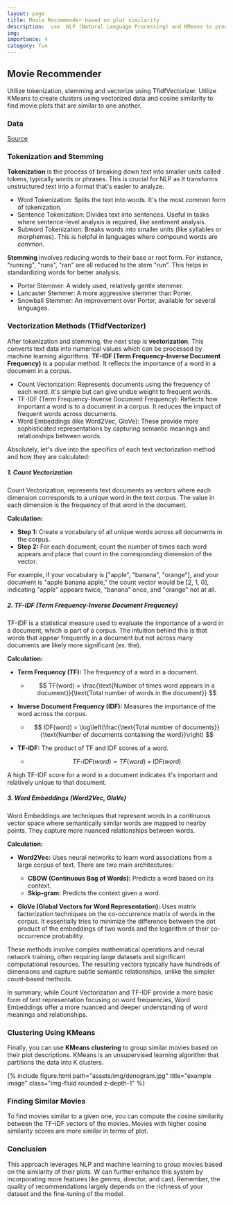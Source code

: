 ```yaml
---
layout: page
title: Movie Recommender based on plot similarity
description:  use  NLP (Natural Language Processing) and KMeans to predict the similarity between movies based on the plot from IMDB and Wikipedia
img:
importance: 4
category: fun
---
```


## Movie Recommender

Utilize tokenization, stemming and vectorize using TfidfVectorizer. Utilize KMeans to create clusters using vectorized data and cosine similarity to find movie plots that are similar to one another.

### Data

[Source](https://www.kaggle.com/datasets/devendra45/movies-similarity)

### Tokenization and Stemming

**Tokenization** is the process of breaking down text into smaller units called tokens, typically words or phrases. This is crucial for NLP as it transforms unstructured text into a format that's easier to analyze.
- Word Tokenization: Splits the text into words. It's the most common form of tokenization.
- Sentence Tokenization: Divides text into sentences. Useful in tasks where sentence-level analysis is required, like sentiment analysis.
- Subword Tokenization: Breaks words into smaller units (like syllables or morphemes). This is helpful in languages where compound words are common.

**Stemming** involves reducing words to their base or root form. For instance, "running", "runs", "ran" are all reduced to the stem "run". This helps in standardizing words for better analysis.
- Porter Stemmer: A widely used, relatively gentle stemmer.
- Lancaster Stemmer: A more aggressive stemmer than Porter.
- Snowball Stemmer: An improvement over Porter, available for several languages.

### Vectorization Methods (TfidfVectorizer)

After tokenization and stemming, the next step is **vectorization**. This converts text data into numerical values which can be processed by machine learning algorithms. **TF-IDF (Term Frequency-Inverse Document Frequency)** is a popular method. It reflects the importance of a word in a document in a corpus.

- Count Vectorization: Represents documents using the frequency of each word. It's simple but can give undue weight to frequent words.
- TF-IDF (Term Frequency-Inverse Document Frequency): Reflects how important a word is to a document in a corpus. It reduces the impact of frequent words across documents.
- Word Embeddings (like Word2Vec, GloVe): These provide more sophisticated representations by capturing semantic meanings and relationships between words.

Absolutely, let's dive into the specifics of each text vectorization method and how they are calculated:

##### 1. Count Vectorization

Count Vectorization, represents text documents as vectors where each dimension corresponds to a unique word in the text corpus. The value in each dimension is the frequency of that word in the document.

**Calculation:**
- **Step 1:** Create a vocabulary of all unique words across all documents in the corpus.
- **Step 2:** For each document, count the number of times each word appears and place that count in the corresponding dimension of the vector.

For example, if your vocabulary is ["apple", "banana", "orange"], and your document is "apple banana apple," the count vector would be [2, 1, 0], indicating "apple" appears twice, "banana" once, and "orange" not at all.

##### 2. TF-IDF (Term Frequency-Inverse Document Frequency)

TF-IDF is a statistical measure used to evaluate the importance of a word in a document, which is part of a corpus. The intuition behind this is that words that appear frequently in a document but not across many documents are likely more significant (ex. the).

**Calculation:**
- **Term Frequency (TF):** The frequency of a word in a document.
  - $$ TF(word) = \frac{\text{Number of times word appears in a document}}{\text{Total number of words in the document}} $$

- **Inverse Document Frequency (IDF):** Measures the importance of the word across the corpus.
  - $$ IDF(word) = \log\left(\frac{\text{Total number of documents}}{\text{Number of documents containing the word}}\right) $$

- **TF-IDF:** The product of TF and IDF scores of a word.
  - $$ TF\text{-}IDF(word) = TF(word) \times IDF(word) $$

A high TF-IDF score for a word in a document indicates it's important and relatively unique to that document.

##### 3. Word Embeddings (Word2Vec, GloVe)

Word Embeddings are techniques that represent words in a continuous vector space where semantically similar words are mapped to nearby points. They capture more nuanced relationships between words.

**Calculation:**
- **Word2Vec:** Uses neural networks to learn word associations from a large corpus of text. There are two main architectures:
  - **CBOW (Continuous Bag of Words):** Predicts a word based on its context.
  - **Skip-gram:** Predicts the context given a word.

- **GloVe (Global Vectors for Word Representation):** Uses matrix factorization techniques on the co-occurrence matrix of words in the corpus. It essentially tries to minimize the difference between the dot product of the embeddings of two words and the logarithm of their co-occurrence probability.

These methods involve complex mathematical operations and neural network training, often requiring large datasets and significant computational resources. The resulting vectors typically have hundreds of dimensions and capture subtle semantic relationships, unlike the simpler count-based methods.

In summary, while Count Vectorization and TF-IDF provide a more basic form of text representation focusing on word frequencies, Word Embeddings offer a more nuanced and deeper understanding of word meanings and relationships.

### Clustering Using KMeans

Finally, you can use **KMeans clustering** to group similar movies based on their plot descriptions. KMeans is an unsupervised learning algorithm that partitions the data into K clusters.

<div class="col-sm mt-3 mt-md-0" >
    {% include figure.html path="assets/img/denogram.jpg" title="example image" class="img-fluid rounded z-depth-1" %}
</div>

### Finding Similar Movies

To find movies similar to a given one, you can compute the cosine similarity between the TF-IDF vectors of the movies. Movies with higher cosine similarity scores are more similar in terms of plot.


### Conclusion

This approach leverages NLP and machine learning to group movies based on the similarity of their plots. W can further enhance this system by incorporating more features like genres, director, and cast. Remember, the quality of recommendations largely depends on the richness of your dataset and the fine-tuning of the model.